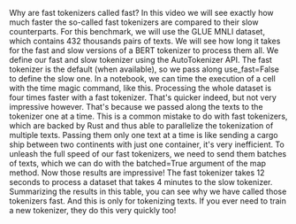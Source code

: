 Why are fast tokenizers called fast? In this video we will see exactly how much faster the so-called fast tokenizers are compared to their slow counterparts. For this benchmark, we will use the GLUE MNLI dataset, which contains 432 thousands pairs of texts. We will see how long it takes for the fast and slow versions of a BERT tokenizer to process them all. We define our fast and slow tokenizer using the AutoTokenizer API. The fast tokenizer is the default (when available), so we pass along use_fast=False to define the slow one. In a notebook, we can time the execution of a cell with the time magic command, like this. Processing the whole dataset is four times faster with a fast tokenizer. That's quicker indeed, but not very impressive however. That's because we passed along the texts to the tokenizer one at a time. This is a common mistake to do with fast tokenizers, which are backed by Rust and thus able to parallelize the tokenization of multiple texts. Passing them only one text at a time is like sending a cargo ship between two continents with just one container, it's very inefficient. To unleash the full speed of our fast tokenizers, we need to send them batches of texts, which we can do with the batched=True argument of the map method. Now those results are impressive! The fast tokenizer takes 12 seconds to process a dataset that takes 4 minutes to the slow tokenizer. Summarizing the results in this table, you can see why we have called those tokenizers fast. And this is only for tokenizing texts. If you ever need to train a new tokenizer, they do this very quickly too!